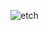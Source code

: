 ![etch](https://user-images.githubusercontent.com/107078414/182476316-0b2cf8cf-c9a8-463c-8e0f-e365aba49643.jpg)
